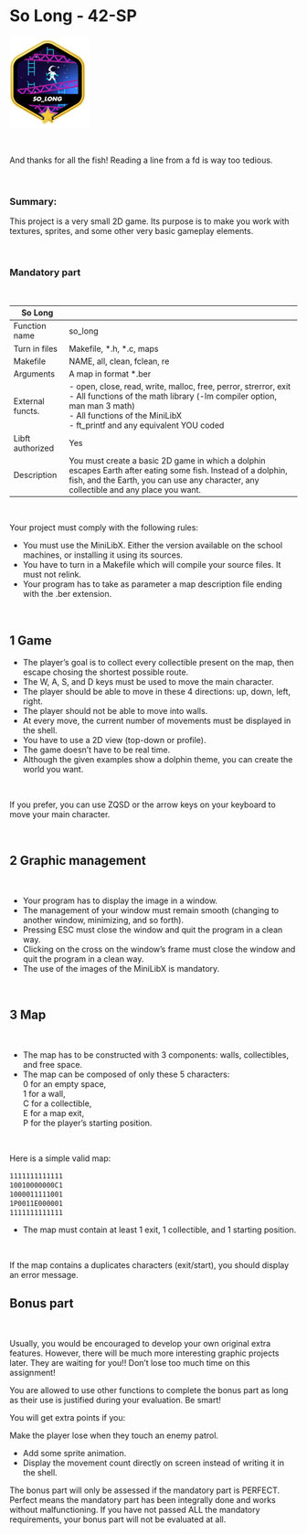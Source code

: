 # So Long - 42-SP


![](https://raw.githubusercontent.com/marianohtl/SoLong/master/images/png/Untitled-1.png)

<br>

And thanks for all the fish!
Reading a line from a fd is way too tedious.

<br>

### Summary:

This project is a very small 2D game. Its purpose is to make you work with textures, sprites, and some other very basic gameplay elements.

<br>

### Mandatory part

<br>

| So Long | |
| ----------- | ----------- |
| Function name | so_long |
| Turn in files | Makefile, *.h, *.c, maps |
| Makefile | NAME, all, clean, fclean, re |
| Arguments | A map in format *.ber |
| External functs. |  - open, close, read, write, malloc, free, perror, strerror, exit <br> -  All functions of the math library (-lm compiler option, man man 3 math) <br>  - All functions of the MiniLibX <br> - ft_printf and any equivalent YOU coded |
| Libft authorized | Yes |
| Description | You must create a basic 2D game in which a dolphin escapes Earth after eating some fish. Instead of a dolphin, fish, and the Earth, you can use any character, any collectible and any place you want.  |

<br>

 Your project must comply with the following rules:
* You must use the MiniLibX. Either the version available on the school machines,
or installing it using its sources.
* You have to turn in a Makefile which will compile your source files. It must not
relink.
* Your program has to take as parameter a map description file ending with the .ber
extension.

<br>

## 1 Game

* The player’s goal is to collect every collectible present on the map, then escape
chosing the shortest possible route.
* The W, A, S, and D keys must be used to move the main character.
* The player should be able to move in these 4 directions: up, down, left, right.
* The player should not be able to move into walls.
* At every move, the current number of movements must be displayed in the shell.
* You have to use a 2D view (top-down or profile).
* The game doesn’t have to be real time.
* Although the given examples show a dolphin theme, you can create the world you want.

 <br>
 
If you prefer, you can use ZQSD or the arrow keys on your keyboard to
move your main character.

<br>

## 2 Graphic management

<br>

* Your program has to display the image in a window.
* The management of your window must remain smooth (changing to another window, minimizing, and so forth).
* Pressing ESC must close the window and quit the program in a clean way.
* Clicking on the cross on the window’s frame must close the window and quit the program in a clean way.
* The use of the images of the MiniLibX is mandatory.

<br>

## 3 Map

<br>

* The map has to be constructed with 3 components: walls, collectibles, and free
space.
* The map can be composed of only these 5 characters:
<br> 0 for an empty space,
<br> 1 for a wall,
<br> C for a collectible,
<br> E for a map exit,
<br>P for the player’s starting position.

<br>

Here is a simple valid map:
```
1111111111111
10010000000C1
1000011111001
1P0011E000001
1111111111111
```

* The map must contain at least 1 exit, 1 collectible, and 1 starting position.

<br>

If the map contains a duplicates characters (exit/start), you should
display an error message.

## Bonus part

<br>

Usually, you would be encouraged to develop your own original extra features. However,
there will be much more interesting graphic projects later. They are waiting for you!!
Don’t lose too much time on this assignment!

You are allowed to use other functions to complete the bonus part as long as their
use is justified during your evaluation. Be smart!

You will get extra points if you:

Make the player lose when they touch an enemy patrol.
* Add some sprite animation.
* Display the movement count directly on screen instead of writing it in the shell.

The bonus part will only be assessed if the mandatory part is PERFECT. Perfect means the mandatory part has been integrally done and works without malfunctioning. If you have not passed ALL the mandatory requirements, your bonus part will not be evaluated at all.

<br>

